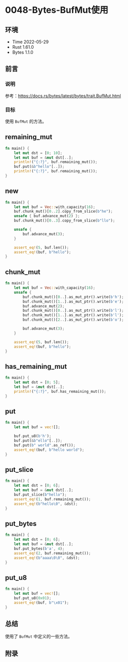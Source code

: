 # 0048-Bytes-BufMut使用

## 环境

- Time 2022-05-29
- Rust 1.61.0
- Bytes 1.1.0

## 前言

### 说明

参考：<https://docs.rs/bytes/latest/bytes/trait.BufMut.html>

### 目标

使用 `BufMut` 的方法。

## remaining_mut

```rust
fn main() {
    let mut dst = [0; 10];
    let mut buf = &mut dst[..];
    println!("{:?}", buf.remaining_mut());
    buf.put(&b"hello"[..]);
    println!("{:?}", buf.remaining_mut());
}
```

## new

```rust
fn main() {
    let mut buf = Vec::with_capacity(16);
    buf.chunk_mut()[0..2].copy_from_slice(b"he");
    unsafe { buf.advance_mut(2) };
    buf.chunk_mut()[0..3].copy_from_slice(b"llo");

    unsafe {
        buf.advance_mut(3);
    }

    assert_eq!(5, buf.len());
    assert_eq!(buf, b"hello");
}
```

## chunk_mut

```rust
fn main() {
    let mut buf = Vec::with_capacity(16);
    unsafe {
        buf.chunk_mut()[0..].as_mut_ptr().write(b'h');
        buf.chunk_mut()[1..].as_mut_ptr().write(b'e');
        buf.advance_mut(2);
        buf.chunk_mut()[0..].as_mut_ptr().write(b'l');
        buf.chunk_mut()[1..].as_mut_ptr().write(b'l');
        buf.chunk_mut()[2..].as_mut_ptr().write(b'o');

        buf.advance_mut(3);
    }

    assert_eq!(5, buf.len());
    assert_eq!(buf, b"hello");
}
```

## has_remaining_mut

```rust
fn main() {
    let mut dst = [0; 5];
    let buf = &mut dst[..];
    println!("{:?}", buf.has_remaining_mut());
}
```

## put

```rust
fn main() {
    let mut buf = vec![];

    buf.put_u8(b'h');
    buf.put(&b"ello"[..]);
    buf.put(b" world".as_ref());
    assert_eq!(buf, b"hello world");
}
```

## put_slice

```rust
fn main() {
    let mut dst = [0; 6];
    let mut buf = &mut dst[..];
    buf.put_slice(b"hello");
    assert_eq!(1, buf.remaining_mut());
    assert_eq!(b"hello\0", &dst);
}
```

## put_bytes

```rust
fn main() {
    let mut dst = [0; 6];
    let mut buf = &mut dst[..];
    buf.put_bytes(b'a', 4);
    assert_eq!(2, buf.remaining_mut());
    assert_eq!(b"aaaa\0\0", &dst);
}
```

## put_u8

```rust
fn main() {
    let mut buf = vec![];
    buf.put_u8(0x01);
    assert_eq!(buf, b"\x01");
}
```

## 总结

使用了 `BufMut` 中定义的一些方法。

## 附录
